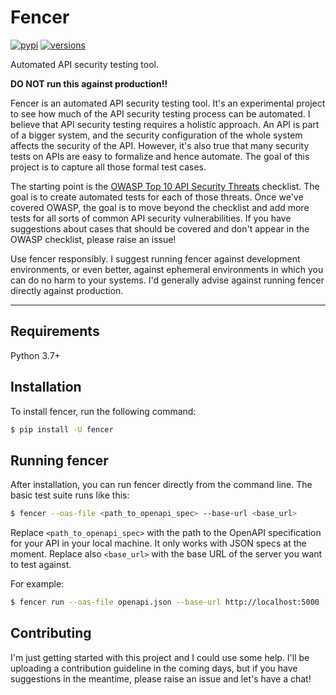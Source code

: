 # Fencer

[![pypi](https://img.shields.io/pypi/v/fencer.svg)](https://pypi.python.org/pypi/fencer)
[![versions](https://img.shields.io/pypi/pyversions/fencer.svg)](https://github.com/abunuwas/fencer)

Automated API security testing tool. 

**DO NOT run this against production!!**

Fencer is an automated API security testing tool. It's an experimental project to see how much of the API
security testing process can be automated. I believe that API security testing requires a holistic approach. 
An API is part of a bigger system, and the security configuration of the whole system affects the security of 
the API. However, it's also true that many security tests on APIs are easy to formalize and hence automate. The 
goal of this project is to capture all those formal test cases.

The starting point is the [OWASP Top 10 API Security Threats](https://owasp.org/www-project-api-security/) 
checklist. The goal is to create automated tests for each of those threats. Once we've covered OWASP, the goal
is to move beyond the checklist and add more tests for all sorts of common API security vulnerabilities. If you 
have suggestions about cases that should be covered and don't appear in the OWASP checklist, please raise an issue!

Use fencer responsibly. I suggest running fencer against development environments, or even better, against 
ephemeral environments in which you can do no harm to your systems. I'd generally advise against running fencer 
directly against production.  

---

## Requirements

Python 3.7+

## Installation

To install fencer, run the following command: 

```bash
$ pip install -U fencer
```

## Running fencer

After installation, you can run fencer directly from the command line. The basic test suite runs like this:

```bash
$ fencer --oas-file <path_to_openapi_spec> --base-url <base_url>
```

Replace `<path_to_openapi_spec>` with the path to the OpenAPI specification for your API in your local machine.
It only works with JSON specs at the moment. Replace also `<base_url>` with the base URL of the server you want
to test against.

For example:

```bash
$ fencer run --oas-file openapi.json --base-url http://localhost:5000
```

## Contributing

I'm just getting started with this project and I could use some help. I'll be uploading a contribution guideline
in the coming days, but if you have suggestions in the meantime, please raise an issue and let's have a chat!
